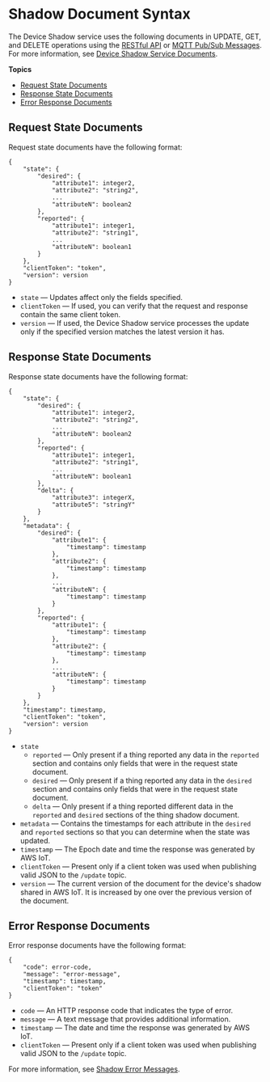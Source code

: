 # Shadow Document Syntax<a name="device-shadow-document-syntax"></a>

The Device Shadow service uses the following documents in UPDATE, GET, and DELETE operations using the [RESTful API](device-shadow-rest-api.md) or [MQTT Pub/Sub Messages](device-shadow-mqtt.md)\. For more information, see [Device Shadow Service Documents](device-shadow-document.md)\.

**Topics**
+ [Request State Documents](#device-shadow-example-request-json)
+ [Response State Documents](#device-shadow-example-response-json)
+ [Error Response Documents](#device-shadow-example-error-json)

## Request State Documents<a name="device-shadow-example-request-json"></a>

Request state documents have the following format:

```
{
    "state": {
        "desired": {
            "attribute1": integer2,
            "attribute2": "string2",
            ...
            "attributeN": boolean2
        },
        "reported": {
            "attribute1": integer1,
            "attribute2": "string1",
            ...
            "attributeN": boolean1
        }
    },
    "clientToken": "token",
    "version": version
}
```
+ `state` — Updates affect only the fields specified\.
+ `clientToken` — If used, you can verify that the request and response contain the same client token\.
+ `version` — If used, the Device Shadow service processes the update only if the specified version matches the latest version it has\.

## Response State Documents<a name="device-shadow-example-response-json"></a>

Response state documents have the following format:

```
{
    "state": {
        "desired": {
            "attribute1": integer2,
            "attribute2": "string2",
            ...
            "attributeN": boolean2
        },
        "reported": {
            "attribute1": integer1,
            "attribute2": "string1",
            ...
            "attributeN": boolean1
        },
        "delta": {
            "attribute3": integerX,
            "attribute5": "stringY"
        }
    },
    "metadata": {
        "desired": {
            "attribute1": {
                "timestamp": timestamp
            },
            "attribute2": {
                "timestamp": timestamp
            },
            ...
            "attributeN": {
                "timestamp": timestamp
            }
        },
        "reported": {
            "attribute1": {
                "timestamp": timestamp
            },
            "attribute2": {
                "timestamp": timestamp
            },
            ...
            "attributeN": {
                "timestamp": timestamp
            }
        }
    },
    "timestamp": timestamp,
    "clientToken": "token",
    "version": version
}
```
+ `state`
  + `reported` — Only present if a thing reported any data in the `reported` section and contains only fields that were in the request state document\.
  + `desired` — Only present if a thing reported any data in the `desired` section and contains only fields that were in the request state document\.
  + `delta` — Only present if a thing reported different data in the `reported` and `desired` sections of the thing shadow document\.
+ `metadata` — Contains the timestamps for each attribute in the `desired` and `reported` sections so that you can determine when the state was updated\.
+ `timestamp` — The Epoch date and time the response was generated by AWS IoT\.
+ `clientToken` — Present only if a client token was used when publishing valid JSON to the `/update` topic\.
+ `version` — The current version of the document for the device's shadow shared in AWS IoT\. It is increased by one over the previous version of the document\.

## Error Response Documents<a name="device-shadow-example-error-json"></a>

Error response documents have the following format:

```
{
    "code": error-code,
    "message": "error-message",
    "timestamp": timestamp,
    "clientToken": "token"
}
```
+ `code` — An HTTP response code that indicates the type of error\.
+ `message` — A text message that provides additional information\.
+ `timestamp` — The date and time the response was generated by AWS IoT\.
+ `clientToken` — Present only if a client token was used when publishing valid JSON to the `/update` topic\.

For more information, see [Shadow Error Messages](device-shadow-error-messages.md)\.
